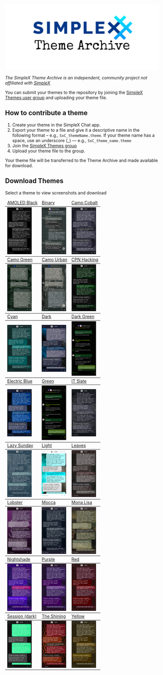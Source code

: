 <img src="./resources/SxC_themeBanner.jpg">

_The SimpleX Theme Archive is an independent, community project not affiliated with [SimpleX](https://simplex.chat)_

You can submit your themes to the repository by joining the [SimpleX Themes user group](https://simplex.chat/contact#/?v=1-4&smp=smp%3A%2F%2Fhpq7_4gGJiilmz5Rf-CswuU5kZGkm_zOIooSw6yALRg%3D%40smp5.simplex.im%2F04eqwRF_Vc9Oro_F2Qdvkfr0q6UnUUno%23%2F%3Fv%3D1-2%26dh%3DMCowBQYDK2VuAyEAdPWniExJ8QNQcs1nxfkJkUnDZvkZb-XqUHHmnKPVwRY%253D%26srv%3Djjbyvoemxysm7qxap7m5d5m35jzv5qq6gnlv7s4rsn7tdwwmuqciwpid.onion&data=%7B%22type%22%3A%22group%22%2C%22groupLinkId%22%3A%22G5jkKnmuXucgF7ABU0dq_w%3D%3D%22%7D) and uploading your theme file. 

## How to contribute a theme

1. Create your theme in the SimpleX Chat app. 
2. Export your theme to a file and give it a descriptive name in the following format – e.g., `SxC_themeName.theme`. If your theme name has a space, use an underscore (_) — e.g., `SxC_theme_name.theme`
3. Join the [SimpleX Themes group](https://simplex.chat/contact#/?v=1-4&smp=smp%3A%2F%2Fhpq7_4gGJiilmz5Rf-CswuU5kZGkm_zOIooSw6yALRg%3D%40smp5.simplex.im%2F04eqwRF_Vc9Oro_F2Qdvkfr0q6UnUUno%23%2F%3Fv%3D1-2%26dh%3DMCowBQYDK2VuAyEAdPWniExJ8QNQcs1nxfkJkUnDZvkZb-XqUHHmnKPVwRY%253D%26srv%3Djjbyvoemxysm7qxap7m5d5m35jzv5qq6gnlv7s4rsn7tdwwmuqciwpid.onion&data=%7B%22type%22%3A%22group%22%2C%22groupLinkId%22%3A%22G5jkKnmuXucgF7ABU0dq_w%3D%3D%22%7D)
4. Upload your theme file to the group.

Your theme file will be transferred to the Theme Archive and made available for download. 

## Download Themes
Select a theme to view screenshots and download

<body>
	<table>
		<thead>
			<tr>
				<td><a href="./resources/SxC_AMOLEDblackV2_index.html" target="_blank">AMOLED Black</a></td>
				<td><a href="./resources/SxC_binary_index.html" target="_blank">Binary</a></td>
				<td><a href="./resources/SxC_camoCobalt_index.html" target="_blank">Camo Cobalt</a></td>
			</tr>
		</thead>
		<tbody>
			<tr>
				<td><a href="./resources/SxC_AMOLEDblackV2_index.html" target="_blank"><img src="./screenshots/SxC_AMOLEDblackV201.jpg" width="80"></a></td>
				<td><a href="./resources/SxC_binary_index.html" target="_blank"><img src="./screenshots/SxC_binary01.jpg" width="80"></a></td>
				<td><a href="./resources/SxC_camoCobalt_index.html" target="blank"><img src="./screenshots/SxC_camoCobalt01.jpg" width="80"></a></td>
			</tr>
		</tbody>
		<thead>
			<tr>
				<td><a href="./resources/SxC_camoGreen_index.html">Camo Green</a></td>
				<td><a href="./resources/SxC_camoUrban_index.html">Camo Urban</a></td>
				<td><a href="./resources/SxC_CPN_HackingV2_index.html">CPN Hacking</a></td>
			</tr>
		</thead>
		<tbody>
			<tr>
				<td><a href="./resources/SxC_camoGreen_index.html"><img src="./screenshots/SxC_camoGreen01.jpg" width="80"></a></td>
				<td><a href="./resources/SxC_camoUrban_index.html"><img src="./screenshots/SxC_camoUrban01.jpg" width="80"></a></td>
				<td><a href="./resources/SxC_CPN_HackingV2_index.html"><img src="./screenshots/SxC_CPN_HackingV201.jpg" width="80"></a></td>
			</tr>
		</tbody>
		<thead>
			<tr>
				<td><a href="./resources/SxC_cyan_index.html">Cyan</a></td>
				<td><a href="./resources/SxC_dark_index.html">Dark</a></td>
				<td><a href="./resources/SxC_darkGreen_index.html">Dark Green</a></td>
			</tr>
		</thead>
		<tbody>
			<tr>
				<td><a href="./resources/SxC_cyan_index.html"><img src="./screenshots/SxC_cyan01.jpg" width="80"></a></td>
				<td><a href="./resources/SxC_dark_index.html"><img src="./screenshots/SxC_dark01.jpg" width="80"></a></td>
				<td><a href="./resources/SxC_darkGreen_index.html"><img src="./screenshots/SxC_darkGreen_screenshot01.png" width="80"></a></td>
			</tr>
		</tbody>
		<thead>
			<tr>
				<td><a href="./resources/SxC_electricBlue_index.html">Electric Blue</a></td>
				<td><a href="./resources/SxC_green_index.html">Green</a></td>
				<td><a href="./resources/SxC_IT_Slate_index.html">IT Slate</a></td>
			</tr>
		</thead>
		<tbody>
			<tr>
				<td><a href="./resources/SxC_electricBlue_index.html"><img src="./screenshots/SxC_ElectricBlue01.jpg" width="80"></a></td>
				<td><a href="./resources/SxC_green_index.html"><img src="./screenshots/SxC_darkGreen_screenshot01.png" width="80"></a></td>
				<td><a href="./resources/SxC_IT_Slate_index.html"><img src="./screenshots/SxC_IT_Slate01.jpg" width="80"></a></td>
			</tr>
		</tbody>
		<thead>
			<tr>
				<td><a href="./resources/SxC_lazySunday_index.html">Lazy Sunday</a></td>
				<td><a href="./resources/SxC_light_index.html">Light</a></td>
				<td><a href="./resources/SxC_leaves_index.html">Leaves</a></td>
			</tr>
		</thead>
		<tbody>
			<tr>
				<td><a href="./resources/SxC_lazySunday_index.html"><img src="./screenshots/SxC_lazySunday01.jpg" width="80"></a></td>
				<td><a href="./resources/SxC_light_index.html"><img src="./screenshots/SxC_light01.jpg" width="80"></a></td>
				<td><a href="./resources/SxC_leaves_index.html"><img src="./screenshots/SxC_leaves01.jpg" width="80"></a></td>
			</tr>
		</tbody>
		<thead>
			<tr>
				<td><a href="./resources/SxC_Lobster_index.html">Lobster</a></td>
				<td><a href="./resources/SxC_mocca_index.html">Mocca</a></td>
				<td><a href="./resources/SxC_monaLisa_index.html">Mona Lisa</a></td>
			</tr>
		</thead>
		<tbody>
			<tr>
				<td><a href="./resources/SxC_Lobster_index.html"><img src="./screenshots/SxC_Lobster01.jpg" width="80"></a></td>
				<td><a href="./resources/SxC_mocca_index.html"><img src="./screenshots/SxC_mocca01.jpg" width="80"></a></td>
				<td><a href="./resources/SxC_monaLisa_index.html"><img src="./screenshots/SxC_monaLisa01.jpg" width="80"></a></td>
			</tr>
		</tbody>
		<thead>
			<tr>
				<td><a href="./resources/SxC_Nightshade_index.html">Nightshade</a></td>
				<td><a href="./resources/SxC_purple_index.html">Purple</a></td>
				<td><a href="./resources/SxC_red_index.html">Red</a></td>
			</tr>
		</thead>
		<tbody>
			<tr>
				<td><a href="./resources/SxC_Nightshade_index.html"><img src="./screenshots/SxC_Nightshade01.jpg" width="80"></a></td>
				<td><a href="./resources/SxC_purple_index.html"><img src="./screenshots/SxC_purple01.jpg" width="80"></a></td>
				<td><a href="./resources/SxC_red_index.html"><img src="./screenshots/SxC_red01.jpg" width="80"></a></td>
			</tr>
		</tbody>
		<thead>
			<tr>
				<td><a href="./resources/SxC_SessionDark_index.html">Session (dark)</a></td>
				<td><a href="./resources/SxC_The_Shining_index.html">The Shining</a></td>
				<td><a href="./resources/SxC_yellow_index.html">Yellow</a></td>
			</tr>
		</thead>
		<tbody>
			<tr>
				<td><a href="./resources/SxC_SessionDark_index.html"><img src="./screenshots/SxC_SessionDark01.jpg" width="80"></a></td>
				<td><a href="./resources/SxC_The_Shining_index.html"><img src="./screenshots/SxC_The_Shining01.jpg" width="80"></a></td>
				<td><a href="./resources/SxC_yellow_index.html"><img src="./screenshots/SxC_yellow01.jpg" width="80"></a></td>
			</tr>
		</tbody>
	</table>
</body>